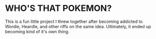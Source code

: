 # WHO'S THAT POKEMON?

This is a fun little project I threw together after becoming addicted to Wordle, Heardle, and other riffs on the same idea. Ultimately, it ended up becoming kind of it's own thing.
